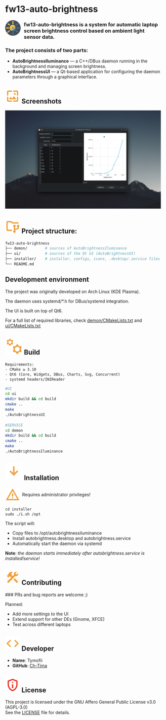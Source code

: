 # fw13-auto-brightness

<img src="readme/icons/icon.svg" align="left" width="50" style="padding-right: .75em;" />

### **fw13-auto-brightness** is a system for automatic laptop screen brightness control based on ambient light sensor data.


### The project consists of two parts:

- **AutoBrightnessIluminance** — a C++/DBus daemon running in the background and managing screen brightness.
- **AutoBrightnessUI** — a Qt-based application for configuring the daemon parameters through a graphical interface.


<h2>
<img src="readme/icons/screenshot.svg"> Screenshots
</h2>

<img src="screenshots/main_ui.png">
</p>

<h2 style="">
<img src="readme/icons/dir_structure.svg">
Project structure:
</h2>
</p>

```bash
fw13-auto-brightness
├── demon/        # sources of AutoBrightnessIluminance
├── ui/           # sources of the Qt UI (AutoBrightnessUI)
├── installer/    # installer, configs, icons, .desktop/.service files
└── README.md
```

## Development environment

The project was originally developed on Arch Linux (KDE Plasma).

The daemon uses systemd/*.h for DBus/systemd integration.

The UI is built on top of Qt6.

For a full list of required libraries, check
[demon/CMakeLists.txt](/demon/CMakeLists.txt) and [ui/CMakeLists.txt](/ui/CMakeLists.txt)

<h2>
<img src="readme/icons/settings.svg">
Build
</h2>
</p>

    Requirements:
    - CMake ≥ 3.10
    - Qt6 (Core, Widgets, DBus, Charts, Svg, Concurrent)
    - systemd headers/INIReader

```bash
#UI
cd ui
mkdir build && cd build
cmake ..
make
./AutoBrightnessUI

#SERVICE
cd demon
mkdir build && cd build
cmake ..
make
./AutoBrightnessIluminance

```

<h2><img src="readme/icons/arrow_d.svg"> Installation</h2>
<div style="display:flex">
<img src="readme/icons/attention.svg"/>
<p style="margin: auto .5em;">Requires administrator privileges!</p>
</div>

    cd installer
    sudo ./i.sh /opt

The script will:
- Copy files to /opt/autobrightnessiluminance
- Install autobrightness.desktop and autobrightness.service
- Automatically start the daemon via systemd

**Note**: _the daemon starts immediately after autobrightness.service is installed!service!_

<h2>
<img src="readme/icons/construction.svg">
Contributing
</h2>
### PRs and bug reports are welcome ;)

Planned:
 - Add more settings to the UI
 - Extend support for other DEs (Gnome, XFCE)
 - Test across different laptops

<h2>
<img src="readme/icons/code.svg"> Developer
</h2>

- **Name**: Tymofii
- **GitHub**: [Ch-Tima](https://github.com/Ch-Tima)

<h2>
<img src="readme/icons/license.svg">
License
</h2>

This project is licensed under the GNU Affero General Public License v3.0 (AGPL-3.0)  
See the [LICENSE](LICENSE) file for details.
